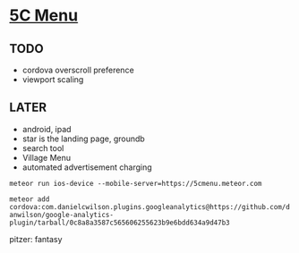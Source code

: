 # [5C Menu](5cmenu.meteor.com)

## TODO

- cordova overscroll preference
- viewport scaling

## LATER

- android, ipad
- star is the landing page, groundb
- search tool
- Village Menu
- automated advertisement charging

`meteor run ios-device --mobile-server=https://5cmenu.meteor.com`

`meteor add cordova:com.danielcwilson.plugins.googleanalytics@https://github.com/danwilson/google-analytics-plugin/tarball/0c8a8a3587c565606255623b9e6bdd634a9d47b3`


pitzer: fantasy